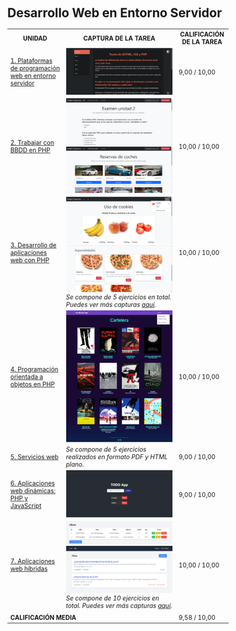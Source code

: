 # Desarrollo Web en Entorno Servidor

<table>
	<tr>
		<th>UNIDAD</th>
		<th>CAPTURA DE LA TAREA</th>
		<th>CALIFICACIÓN DE LA TAREA</th>
	</tr>
	<tr>
		<td>
			<a href="https://github.com/HenestrosaDev/2-daw/tree/main/desarrollo_web_en_entorno_servidor/u1">
				1. Plataformas de programación web en entorno servidor
			</a>
		</td>	
		<td>
			<img src="u1/tarea/docs/screenshot.png">
		</td>
		<td>9,00 / 10,00</td>
	</tr>
	<tr>
		<td>
			<a href="https://github.com/HenestrosaDev/2-daw/tree/main/desarrollo_web_en_entorno_servidor/u2">
				2. Trabajar con BBDD en PHP
			</a>
		</td>
		<td>
			<img src="u2/tarea/docs/screenshot-test.png">
			<img src="u2/tarea/docs/screenshot-car-renting.png">
		</td>
		<td>10,00 / 10,00</td>
	</tr>
	<tr>
		<td>
			<a href="https://github.com/HenestrosaDev/2-daw/tree/main/desarrollo_web_en_entorno_servidor/u3">
				3. Desarrollo de aplicaciones web con PHP
			</a>
		</td>
		<td>
			<img src="u3/tarea/docs/ejercicio-2.png">
			<img src="u3/tarea/docs/ejercicio-5-pizzeria.png">
			<em>Se compone de 5 ejercicios en total. Puedes ver más capturas <a href="u3/tarea/docs">aquí</a>.</em>
		</td>
		<td>10,00 / 10,00</td>
	</tr>
	<tr>
		<td>
			<a href="https://github.com/HenestrosaDev/2-daw/tree/main/desarrollo_web_en_entorno_servidor/u4">
				4. Programación orientada a objetos en PHP
			</a>
		</td>
		<td>
			<img src="u4/tarea/ampliacion/docs/index.png">
		</td>
		<td>10,00 / 10,00</td>
	</tr>
	<tr>
		<td>
			<a href="https://github.com/HenestrosaDev/2-daw/tree/main/desarrollo_web_en_entorno_servidor/u5">
				5. Servicios web
			</a>
		</td>
		<td>
			<em>Se compone de 5 ejercicios realizados en formato PDF y HTML plano.</em>
		</td>
		<td>9,00 / 10,00</td>
	</tr>
	<tr>
		<td>
			<a href="https://github.com/HenestrosaDev/2-daw/tree/main/desarrollo_web_en_entorno_servidor/u6">
				6. Aplicaciones web dinámicas: PHP y JavaScript
			</a>
		</td>
		<td>
			<a href="https://lhjc-dwec-tarea6.netlify.app/">
				<img src="u6/tarea/docs/screenshot.png">
			</a>
		</td>
		<td>9,00 / 10,00</td>
	</tr>
	<tr>
		<td>
			<a href="https://github.com/HenestrosaDev/2-daw/tree/main/desarrollo_web_en_entorno_servidor/u7">
				7. Aplicaciones web híbridas
			</a>
		</td>
		<td>
			<img src="u7/tarea/3/docs/index.png">
			<img src="u7/tarea/9/docs/hilos-usuario.png">
			<em>Se compone de 10 ejercicios en total. Puedes ver más capturas <a href="u7/tarea">aquí</a>.</em>
		</td>
		<td>10,00 / 10,00</td>
	</tr>
	<tr>
		<td colspan="2"></td>
		<td></td>
	</tr>
	<tr>
		<td colspan="2">
			<strong>CALIFICACIÓN MEDIA</strong>
		</td>
		<td>9,58 / 10,00</td>
	</tr>
</table>
